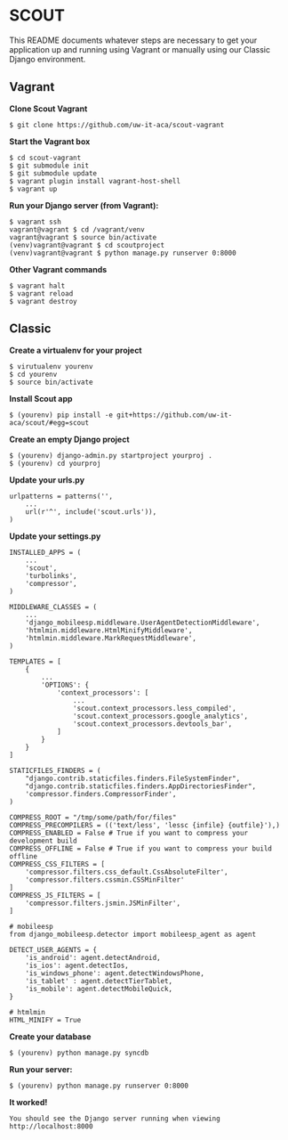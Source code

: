SCOUT
=====

This README documents whatever steps are necessary to get your application up and running using Vagrant or manually using our Classic Django environment.

## Vagrant ##

**Clone Scout Vagrant**  
    
    $ git clone https://github.com/uw-it-aca/scout-vagrant
    
**Start the Vagrant box**

    $ cd scout-vagrant
    $ git submodule init
    $ git submodule update
    $ vagrant plugin install vagrant-host-shell
    $ vagrant up
    
**Run your Django server (from Vagrant):**
    
    $ vagrant ssh 
    vagrant@vagrant $ cd /vagrant/venv
    vagrant@vagrant $ source bin/activate
    (venv)vagrant@vagrant $ cd scoutproject
    (venv)vagrant@vagrant $ python manage.py runserver 0:8000

**Other Vagrant commands**

    $ vagrant halt
    $ vagrant reload
    $ vagrant destroy
    
## Classic ##

**Create a virtualenv for your project**
    
    $ virutualenv yourenv
    $ cd yourenv
    $ source bin/activate
    
**Install Scout app**  
    
    $ (yourenv) pip install -e git+https://github.com/uw-it-aca/scout/#egg=scout

**Create an empty Django project**
    
    $ (yourenv) django-admin.py startproject yourproj .
    $ (yourenv) cd yourproj
    
**Update your urls.py**
    
    urlpatterns = patterns('',
        ...
        url(r'^', include('scout.urls')),
    )
    
**Update your settings.py**
    
    INSTALLED_APPS = (
        ...
        'scout',
        'turbolinks',
        'compressor',
    )

    MIDDLEWARE_CLASSES = (
        ...
        'django_mobileesp.middleware.UserAgentDetectionMiddleware',
        'htmlmin.middleware.HtmlMinifyMiddleware',
        'htmlmin.middleware.MarkRequestMiddleware',
    )

    TEMPLATES = [
        {
            ...
            'OPTIONS': {
                'context_processors': [
                    ...
                    'scout.context_processors.less_compiled',
                    'scout.context_processors.google_analytics',
                    'scout.context_processors.devtools_bar',
                ]
            }
        }
    ]

    STATICFILES_FINDERS = (
        "django.contrib.staticfiles.finders.FileSystemFinder",
        "django.contrib.staticfiles.finders.AppDirectoriesFinder",
        'compressor.finders.CompressorFinder',
    )

    COMPRESS_ROOT = "/tmp/some/path/for/files"
    COMPRESS_PRECOMPILERS = (('text/less', 'lessc {infile} {outfile}'),)
    COMPRESS_ENABLED = False # True if you want to compress your development build
    COMPRESS_OFFLINE = False # True if you want to compress your build offline
    COMPRESS_CSS_FILTERS = [
        'compressor.filters.css_default.CssAbsoluteFilter',
        'compressor.filters.cssmin.CSSMinFilter'
    ]
    COMPRESS_JS_FILTERS = [
        'compressor.filters.jsmin.JSMinFilter',
    ]
        
    # mobileesp
    from django_mobileesp.detector import mobileesp_agent as agent
    
    DETECT_USER_AGENTS = {
        'is_android': agent.detectAndroid,
        'is_ios': agent.detectIos,
        'is_windows_phone': agent.detectWindowsPhone,
        'is_tablet' : agent.detectTierTablet,
        'is_mobile': agent.detectMobileQuick,
    }
    
    # htmlmin
    HTML_MINIFY = True

**Create your database**

    $ (yourenv) python manage.py syncdb

**Run your server:**
    
    $ (yourenv) python manage.py runserver 0:8000
        
**It worked!** 
    
    You should see the Django server running when viewing http://localhost:8000


